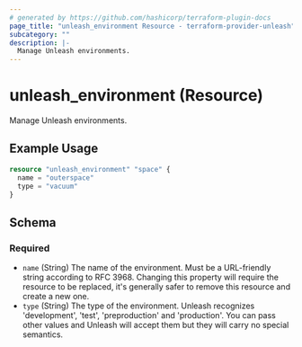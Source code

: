```yaml
---
# generated by https://github.com/hashicorp/terraform-plugin-docs
page_title: "unleash_environment Resource - terraform-provider-unleash"
subcategory: ""
description: |-
  Manage Unleash environments.
---
```


# unleash_environment (Resource)

Manage Unleash environments.

## Example Usage

```terraform
resource "unleash_environment" "space" {
  name = "outerspace"
  type = "vacuum"
}
```

<!-- schema generated by tfplugindocs -->
## Schema

### Required

- `name` (String) The name of the environment. Must be a URL-friendly string according to RFC 3968. Changing this property will require the resource to be replaced, it's generally safer to remove this resource and create a new one.
- `type` (String) The type of the environment. Unleash recognizes 'development', 'test', 'preproduction' and 'production'. You can pass other values and Unleash will accept them but they will carry no special semantics.
